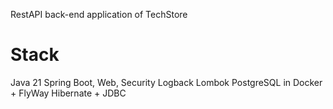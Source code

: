 RestAPI back-end application of TechStore
# Stack
Java 21 
Spring Boot, Web, Security 
Logback 
Lombok
PostgreSQL in Docker + FlyWay
Hibernate + JDBC 
